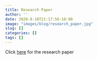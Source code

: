 ```yaml
---
title: Research Paper
author: ''
date: 2020-8-18T21:17:56-18:00
image: "images/blog/research_paper.jpg"
slug: []
categories: []
tags: []
---
```


Click [here](ResearchPaper.pdf) for the research paper
